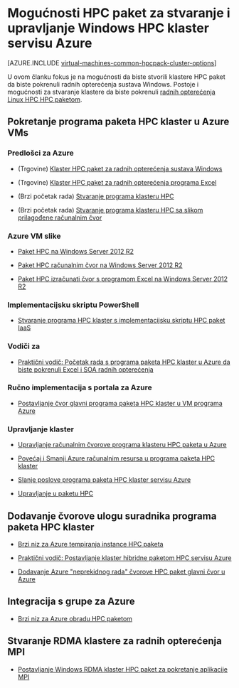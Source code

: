 <properties
 pageTitle="Mogućnosti klaster paketa Windows HPC u oblaku | Microsoft Azure"
 description="Dodatne informacije o mogućnostima Microsoft HPC paket za stvaranje i upravljanje Windows visoke performanse računalstvo klasteru (HPC) u oblaku Azure"
 services="virtual-machines-windows,cloud-services,batch"
 documentationCenter=""
 authors="dlepow"
 manager="timlt"
 editor=""
 tags="azure-resource-manager,azure-service-management,hpc-pack"/>
<tags
ms.service="virtual-machines-windows"
 ms.devlang="na"
 ms.topic="article"
 ms.tgt_pltfrm="vm-windows"
 ms.workload="big-compute"
 ms.date="09/26/2016"
 ms.author="danlep"/>

# <a name="options-with-hpc-pack-to-create-and-manage-a-windows-hpc-cluster-in-azure"></a>Mogućnosti HPC paket za stvaranje i upravljanje Windows HPC klaster servisu Azure

[AZURE.INCLUDE [virtual-machines-common-hpcpack-cluster-options](../../includes/virtual-machines-common-hpcpack-cluster-options.md)]

U ovom članku fokus je na mogućnosti da biste stvorili klastere HPC paket da biste pokrenuli radnih opterećenja sustava Windows. Postoje i mogućnosti za stvaranje klastere da biste pokrenuli [radnih opterećenja Linux HPC HPC paketom](virtual-machines-linux-hpcpack-cluster-options.md).


## <a name="run-an-hpc-pack-cluster-in-azure-vms"></a>Pokretanje programa paketa HPC klaster u Azure VMs

### <a name="azure-templates"></a>Predlošci za Azure

* (Trgovine) [Klaster HPC paket za radnih opterećenja sustava Windows](https://azure.microsoft.com/marketplace/partners/microsofthpc/newclusterwindowscn/)

* (Trgovine) [Klaster HPC paket za radnih opterećenja programa Excel](https://azure.microsoft.com/marketplace/partners/microsofthpc/newclusterexcelcn/)

* (Brzi početak rada) [Stvaranje programa klasteru HPC](https://github.com/Azure/azure-quickstart-templates/tree/master/create-hpc-cluster)

* (Brzi početak rada) [Stvaranje programa klasteru HPC sa slikom prilagođene računalnim čvor](https://github.com/Azure/azure-quickstart-templates/tree/master/create-hpc-cluster-custom-image)

### <a name="azure-vm-images"></a>Azure VM slike

* [Paket HPC na Windows Server 2012 R2](https://azure.microsoft.com/marketplace/partners/microsoft/hpcpack2012r2onwindowsserver2012r2/)

* [Paket HPC računalnim čvor na Windows Server 2012 R2](https://azure.microsoft.com/marketplace/partners/microsoft/hpcpack2012r2computenodeonwindowsserver2012r2/)

* [Paket HPC izračunati čvor s programom Excel na Windows Server 2012 R2](https://azure.microsoft.com/marketplace/partners/microsoft/hpcpack2012r2computenodewithexcelonwindowsserver2012r2/)



### <a name="powershell-deployment-script"></a>Implementacijsku skriptu PowerShell

* [Stvaranje programa HPC klaster s implementacijsku skriptu HPC paket IaaS](virtual-machines-windows-classic-hpcpack-cluster-powershell-script.md)

### <a name="tutorials"></a>Vodiči za

* [Praktični vodič: Početak rada s programa paketa HPC klaster u Azure da biste pokrenuli Excel i SOA radnih opterećenja](virtual-machines-windows-excel-cluster-hpcpack.md)



### <a name="manual-deployment-with-the-azure-portal"></a>Ručno implementacija s portala za Azure

* [Postavljanje čvor glavni programa paketa HPC klaster u VM programa Azure](virtual-machines-windows-hpcpack-cluster-headnode.md)

### <a name="cluster-management"></a>Upravljanje klaster

* [Upravljanje računalnim čvorove programa klasteru HPC paketa u Azure](virtual-machines-windows-classic-hpcpack-cluster-node-manage.md)

* [Povećaj i Smanji Azure računalnim resursa u programa paketa HPC klaster](virtual-machines-windows-classic-hpcpack-cluster-node-autogrowshrink.md)

* [Slanje poslove programa paketa HPC klaster servisu Azure](virtual-machines-windows-hpcpack-cluster-submit-jobs.md)

* [Upravljanje u paketu HPC](https://technet.microsoft.com/library/jj899585.aspx)


## <a name="add-worker-role-nodes-to-an-hpc-pack-cluster"></a>Dodavanje čvorove ulogu suradnika programa paketa HPC klaster


* [Brzi niz za Azure tempiranja instance HPC paketa](https://technet.microsoft.com/library/gg481749.aspx)

* [Praktični vodič: Postavljanje klaster hibridne paketom HPC servisu Azure](../cloud-services/cloud-services-setup-hybrid-hpcpack-cluster.md)

* [Dodavanje Azure "neprekidnog rada" čvorove HPC paket glavni čvor u Azure](virtual-machines-windows-classic-hpcpack-cluster-node-burst.md)


## <a name="integrate-with-azure-batch"></a>Integracija s grupe za Azure 

* [Brzi niz za Azure obradu HPC paketom](https://technet.microsoft.com/library/mt612877.aspx)

## <a name="create-rdma-clusters-for-mpi-workloads"></a>Stvaranje RDMA klastere za radnih opterećenja MPI

* [Postavljanje Windows RDMA klaster HPC paket za pokretanje aplikacije MPI](virtual-machines-windows-classic-hpcpack-rdma-cluster.md)
